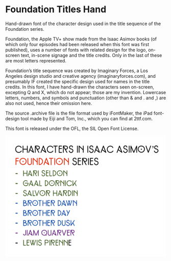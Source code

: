# Foundation Titles Hand
Hand-drawn font of the character design used in the title sequence of the Foundation series.

Foundation, the Apple TV+ show made from the Isaac Asimov books (of which only four episodes had been released when this font was first published), uses a number of fonts with related design for the logo, on-screen text, in-scene signage and the title credits.  Only in the last of these are most letters represented.

Foundation’s title sequence was created by Imaginary Forces, a Los Angeles design studio and creative agency (imaginaryforces.com), and presumably IF created the specific design used for names in the title credits.  In this font, I have hand-drawn the characters seen on-screen, excepting Q and X, which do not appear; those are my invention.  Lowercase letters, numbers, and symbols and punctuation (other than & and . and ,) are also not used, hence their omission here.

The source .archive file is the file format used by iFontMaker, the iPad font-design tool made by Eiji and Tom, Inc., which you can find at 2ttf.com.

This font is released under the OFL, the SIL Open Font License.

![Sample text with all characters except X](samples/Foundation_Titles_Hand_sample_1.png?raw=true "Title")
